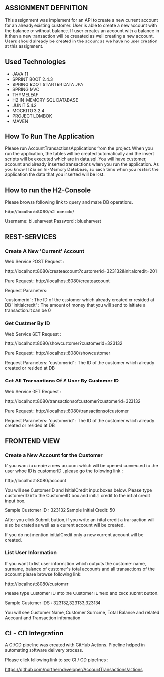 ## ASSIGNMENT DEFINITION

This assignment was implement for an API to create a new current account
for an already existing customer. User is able to create a new account with
the balance or without balance. If user creates an account with a balance in it
then a new transaction will be creaated as well creating a new account. Users should already be created
in the acount as we have no user creation at this assignment.

## Used Technologies

* JAVA 11
* SPRINT BOOT 2.4.3
* SPRING BOOT STARTER DATA JPA
* SPRING MVC
* THYMELEAF   
* H2 IN-MEMORY SQL DATABASE
* JUNIT 5.4.2
* MOCKITO 3.2.4
* PROJECT LOMBOK 
* MAVEN

## How To Run The Application
Please run AccountTransactionsApplications from the project. When you run the application,
the tables will be created automatically and the insert scripts will be executed which are in data.sql.
You will have customer, account and already inserted transactions when you run the application.
As you know H2 is an In-Memory Database, so each time when you restart the application the data that you inserted
will be lost.

## How to run the H2-Console

Please browse following link to query and make DB operations.

http://localhost:8080/h2-console/

Username: blueharvest
Password : blueharvest
    
## REST-SERVICES

### Create A New 'Current' Account

Web Service POST Request : 

http://localhost:8080/createaccount?customerid=323132&initialcredit=201

Pure Request :
http://localhost:8080/createaccount

Request Parameters:

'customerid' : The ID of the customer which already created or resided at DB
'initialcredit' : The amount of money that you will send to initiate a transaction.It can be 0

### Get Custmer By ID

Web Service GET Request : 

http://localhost:8080/showcustomer?customerid=323132

Pure Request :
http://localhost:8080/showcustomer

Request Parameters:
'customerid' : The ID of the customer which already created or resided at DB

### Get All Transactions Of A User By Customer ID

Web Service GET Request :

http://localhost:8080/transactionsofcustomer?customerid=323132

Pure Request :
http://localhost:8080/transactionsofcustomer

Request Parameters:
'customerid' : The ID of the customer which already created or resided at DB

## FRONTEND VIEW 

### Create a New Account for the Customer

If you want to create a new account which will be opened connected to the user 
whoe ID is customerID , please go the following link :

http://localhost:8080/account

You will see CustomerID and InitialCredit input boxes below. Please
type customerID into the CustomerID box and initial credit to the initial credit input box.

Sample Customer ID : 323132
Sample Initial Credit: 50

After you click Submit button, if you write an inital credit a transaction will also be crated as well as a
current account will be  created.

If you do not mention initialCredit only a new current account will be created.

### List User Information

If you want to list user information which outputs the customer name,
surname, balance of customer's total accounts and all transactions of the 
account please browse following link: 

http://localhost:8080/customer

Please type Customer ID into the Customer ID field and click submit button.

Sample Customer IDS : 323132,323133,323134

You will see Customer Name, Customer Surname, Total Balance and related
Account and Transaction information

## CI - CD Integration

A CI/CD pipeline was created with GitHub Actions.
Pipeline helped in automating software delivery process.

Please click following link to see CI / CD pipelines :

https://github.com/northerndeveloper/AccountTransactions/actions




